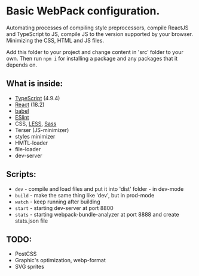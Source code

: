 # Basic WebPack configuration.

Automating processes of compiling style preprocessors, compile ReactJS
and TypeScript to JS, compile JS to the version supported by your browser.
Minimizing the CSS, HTML and JS files.

Add this folder to your project and change content in 'src' folder to your own. 
Then run ```npm i``` for installing a package and any packages that it depends on.

## What is inside:

- [TypeScript](https://www.typescriptlang.org/) (4.9.4)
- [React](https://reactjs.org/) (18.2)
- [babel](https://babeljs.io/)
- [ESlint](https://eslint.org/)
- CSS, [LESS](https://lesscss.org/), [Sass](https://sass-lang.com/)
- Terser (JS-minimizer)
- styles minimizer
- HMTL-loader
- file-loader
- dev-server

## Scripts:

- ```dev``` - compile and load files and put it into 'dist' folder - in dev-mode
- ```build``` - make the same thing like 'dev', but in prod-mode
- ```watch``` - keep running after building
- ```start``` - starting dev-server at port 8800
- ```stats``` - starting webpack-bundle-analyzer at port 8888 and create stats.json file

## TODO:

- PostCSS
- Graphic's optimization, webp-format
- SVG sprites